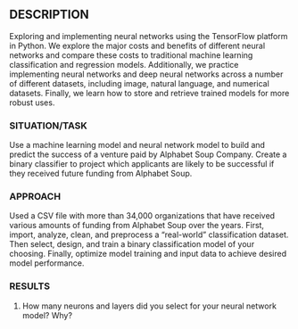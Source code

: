 ## DESCRIPTION
Exploring and implementing neural networks using the TensorFlow platform in Python. We explore the major costs and benefits of different neural networks and compare these costs to traditional machine learning classification and regression models. Additionally, we practice implementing neural networks and deep neural networks across a number of different datasets, including image, natural language, and numerical datasets. Finally, we learn how to store and retrieve trained models for more robust uses.

### SITUATION/TASK
Use a machine learning model and neural network model to build and predict the success of a venture paid by Alphabet Soup Company.
Create a binary classifier to project which applicants are likely to be successful if they received future funding from Alphabet Soup. 

### APPROACH
Used a CSV file with more than 34,000 organizations that have received various amounts of funding from Alphabet Soup over the years.
First, import, analyze, clean, and preprocess a “real-world” classification dataset. Then select, design, and train a binary classification model of your choosing. Finally, optimize model training and input data to achieve desired model performance.

### RESULTS

1) How many neurons and layers did you select for your neural network model? Why?

